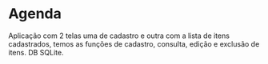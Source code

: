 # Agenda
Aplicação com 2 telas uma de cadastro e outra com a lista de itens cadastrados, temos as funções de cadastro, consulta, edição e exclusão de itens.
DB SQLite.
